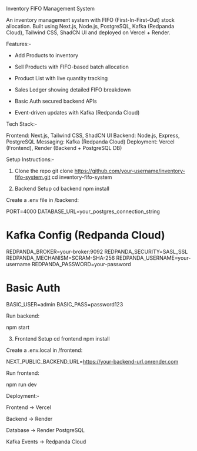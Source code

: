 Inventory FIFO Management System

An inventory management system with FIFO (First-In-First-Out) stock allocation.
Built using Next.js, Node.js, PostgreSQL, Kafka (Redpanda Cloud), Tailwind CSS, ShadCN UI and deployed on Vercel + Render.

 Features:-

- Add Products to inventory

- Sell Products with FIFO-based batch allocation

- Product List with live quantity tracking

- Sales Ledger showing detailed FIFO breakdown

- Basic Auth secured backend APIs

- Event-driven updates with Kafka (Redpanda Cloud)

 Tech Stack:-

Frontend: Next.js, Tailwind CSS, ShadCN UI
Backend: Node.js, Express, PostgreSQL
Messaging: Kafka (Redpanda Cloud)
Deployment: Vercel (Frontend), Render (Backend + PostgreSQL DB)

Setup Instructions:-
1. Clone the repo
git clone https://github.com/your-username/inventory-fifo-system.git
cd inventory-fifo-system

2. Backend Setup
cd backend
npm install


Create a .env file in /backend:

PORT=4000
DATABASE_URL=your_postgres_connection_string

# Kafka Config (Redpanda Cloud)
REDPANDA_BROKER=your-broker:9092
REDPANDA_SECURITY=SASL_SSL
REDPANDA_MECHANISM=SCRAM-SHA-256
REDPANDA_USERNAME=your-username
REDPANDA_PASSWORD=your-password

# Basic Auth
BASIC_USER=admin
BASIC_PASS=password123


Run backend:

npm start

3. Frontend Setup
cd frontend
npm install


Create a .env.local in /frontend:

NEXT_PUBLIC_BACKEND_URL=https://your-backend-url.onrender.com


Run frontend:

npm run dev

Deployment:-

Frontend → Vercel

Backend → Render

Database → Render PostgreSQL

Kafka Events → Redpanda Cloud
